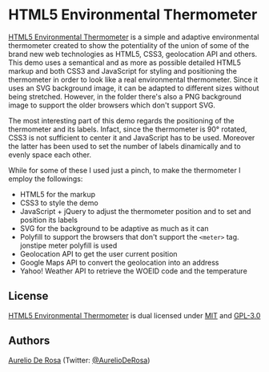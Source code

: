 # HTML5 Environmental Thermometer #
[HTML5 Environmental Thermometer](https://github.com/AurelioDeRosa/HTML5-Environmental-Thermometer) is a simple and adaptive environmental thermometer created to show the potentiality of the union of some of the brand new web technologies as HTML5, CSS3, geolocation API and others. This demo uses a semantical and as more as possible detailed HTML5 markup and both CSS3 and JavaScript for styling and positioning the thermometer in order to look like a real environmental thermometer. Since it uses an SVG background image, it can be adapted to different sizes without being stretched. However, in the folder there's also a PNG background image to support the older browsers which don't support SVG. 

The most interesting part of this demo regards the positioning of the thermometer and its labels. Infact, since the thermometer is 90° rotated, CSS3 is not sufficient to center it and JavaScript has to be used. Moreover the latter has been used to set the number of labels dinamically and to evenly space each other.

While for some of these I used just a pinch, to make the thermometer I employ the followings:

* HTML5 for the markup
* CSS3 to style the demo
* JavaScript + jQuery to adjust the thermometer position and to set and position its labels
* SVG for the background to be adaptive as much as it can
* Polyfill to support the browsers that don't support the `<meter>` tag. jonstipe meter polyfill is used
* Geolocation API to get the user current position
* Google Maps API to convert the geolocation into an address
* Yahoo! Weather API to retrieve the WOEID code and the temperature

## License ##
[HTML5 Environmental Thermometer](https://github.com/AurelioDeRosa/HTML5-Environmental-Thermometer) is dual licensed under [MIT](http://www.opensource.org/licenses/MIT) and [GPL-3.0](http://opensource.org/licenses/GPL-3.0)

## Authors ##
[Aurelio De Rosa](http://www.audero.it) (Twitter: [@AurelioDeRosa](https://twitter.com/AurelioDeRosa))

